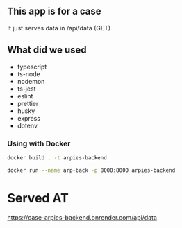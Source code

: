 ## This app is for a case

It just serves data in /api/data (GET)

## What did we used

-   typescript
-   ts-node
-   nodemon
-   ts-jest
-   eslint
-   prettier
-   husky
-   express
-   dotenv

### Using with Docker

```bash
docker build . -t arpies-backend

docker run --name arp-back -p 8000:8000 arpies-backend
```

# Served AT

https://case-arpies-backend.onrender.com/api/data
